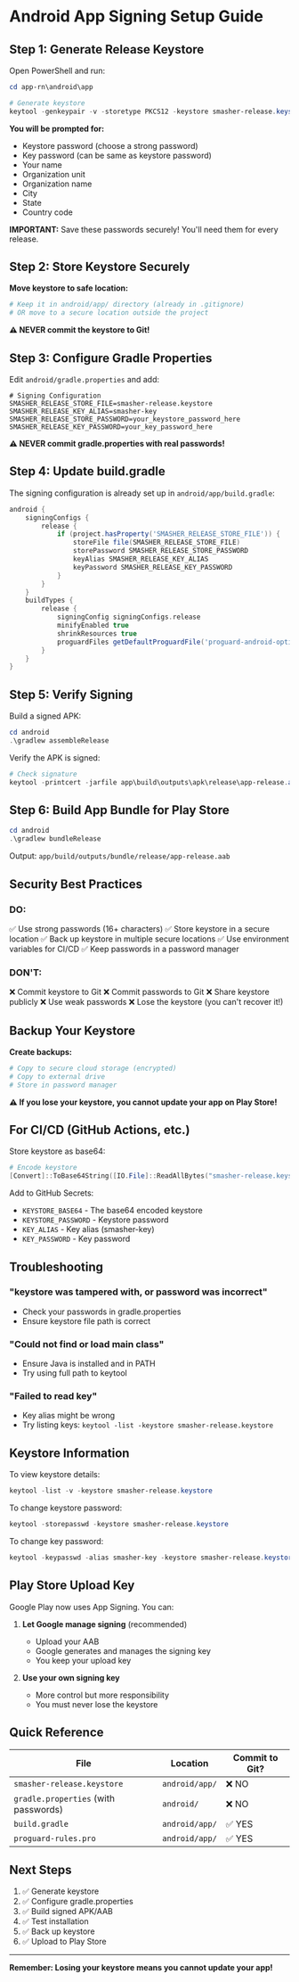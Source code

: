 # Android App Signing Setup Guide

## Step 1: Generate Release Keystore

Open PowerShell and run:

```powershell
cd app-rn\android\app

# Generate keystore
keytool -genkeypair -v -storetype PKCS12 -keystore smasher-release.keystore -alias smasher-key -keyalg RSA -keysize 2048 -validity 10000
```

**You will be prompted for:**
- Keystore password (choose a strong password)
- Key password (can be same as keystore password)
- Your name
- Organization unit
- Organization name
- City
- State
- Country code

**IMPORTANT:** Save these passwords securely! You'll need them for every release.

## Step 2: Store Keystore Securely

**Move keystore to safe location:**
```powershell
# Keep it in android/app/ directory (already in .gitignore)
# OR move to a secure location outside the project
```

**⚠️ NEVER commit the keystore to Git!**

## Step 3: Configure Gradle Properties

Edit `android/gradle.properties` and add:

```properties
# Signing Configuration
SMASHER_RELEASE_STORE_FILE=smasher-release.keystore
SMASHER_RELEASE_KEY_ALIAS=smasher-key
SMASHER_RELEASE_STORE_PASSWORD=your_keystore_password_here
SMASHER_RELEASE_KEY_PASSWORD=your_key_password_here
```

**⚠️ NEVER commit gradle.properties with real passwords!**

## Step 4: Update build.gradle

The signing configuration is already set up in `android/app/build.gradle`:

```gradle
android {
    signingConfigs {
        release {
            if (project.hasProperty('SMASHER_RELEASE_STORE_FILE')) {
                storeFile file(SMASHER_RELEASE_STORE_FILE)
                storePassword SMASHER_RELEASE_STORE_PASSWORD
                keyAlias SMASHER_RELEASE_KEY_ALIAS
                keyPassword SMASHER_RELEASE_KEY_PASSWORD
            }
        }
    }
    buildTypes {
        release {
            signingConfig signingConfigs.release
            minifyEnabled true
            shrinkResources true
            proguardFiles getDefaultProguardFile('proguard-android-optimize.txt'), 'proguard-rules.pro'
        }
    }
}
```

## Step 5: Verify Signing

Build a signed APK:

```powershell
cd android
.\gradlew assembleRelease
```

Verify the APK is signed:

```powershell
# Check signature
keytool -printcert -jarfile app\build\outputs\apk\release\app-release.apk
```

## Step 6: Build App Bundle for Play Store

```powershell
cd android
.\gradlew bundleRelease
```

Output: `app/build/outputs/bundle/release/app-release.aab`

## Security Best Practices

### DO:
✅ Use strong passwords (16+ characters)
✅ Store keystore in a secure location
✅ Back up keystore in multiple secure locations
✅ Use environment variables for CI/CD
✅ Keep passwords in a password manager

### DON'T:
❌ Commit keystore to Git
❌ Commit passwords to Git
❌ Share keystore publicly
❌ Use weak passwords
❌ Lose the keystore (you can't recover it!)

## Backup Your Keystore

**Create backups:**
```powershell
# Copy to secure cloud storage (encrypted)
# Copy to external drive
# Store in password manager
```

**⚠️ If you lose your keystore, you cannot update your app on Play Store!**

## For CI/CD (GitHub Actions, etc.)

Store keystore as base64:

```powershell
# Encode keystore
[Convert]::ToBase64String([IO.File]::ReadAllBytes("smasher-release.keystore")) | Out-File keystore.txt
```

Add to GitHub Secrets:
- `KEYSTORE_BASE64` - The base64 encoded keystore
- `KEYSTORE_PASSWORD` - Keystore password
- `KEY_ALIAS` - Key alias (smasher-key)
- `KEY_PASSWORD` - Key password

## Troubleshooting

### "keystore was tampered with, or password was incorrect"
- Check your passwords in gradle.properties
- Ensure keystore file path is correct

### "Could not find or load main class"
- Ensure Java is installed and in PATH
- Try using full path to keytool

### "Failed to read key"
- Key alias might be wrong
- Try listing keys: `keytool -list -keystore smasher-release.keystore`

## Keystore Information

To view keystore details:

```powershell
keytool -list -v -keystore smasher-release.keystore
```

To change keystore password:

```powershell
keytool -storepasswd -keystore smasher-release.keystore
```

To change key password:

```powershell
keytool -keypasswd -alias smasher-key -keystore smasher-release.keystore
```

## Play Store Upload Key

Google Play now uses App Signing. You can:

1. **Let Google manage signing** (recommended)
   - Upload your AAB
   - Google generates and manages the signing key
   - You keep your upload key

2. **Use your own signing key**
   - More control but more responsibility
   - You must never lose the keystore

## Quick Reference

| File | Location | Commit to Git? |
|------|----------|----------------|
| `smasher-release.keystore` | `android/app/` | ❌ NO |
| `gradle.properties` (with passwords) | `android/` | ❌ NO |
| `build.gradle` | `android/app/` | ✅ YES |
| `proguard-rules.pro` | `android/app/` | ✅ YES |

## Next Steps

1. ✅ Generate keystore
2. ✅ Configure gradle.properties
3. ✅ Build signed APK/AAB
4. ✅ Test installation
5. ✅ Back up keystore
6. ✅ Upload to Play Store

---

**Remember: Losing your keystore means you cannot update your app!**
